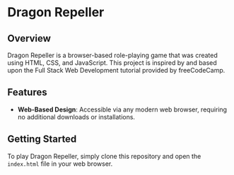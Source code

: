 # Dragon Repeller

## Overview
Dragon Repeller is a browser-based role-playing game that was created using HTML, CSS, and JavaScript. This project is inspired by and based upon the Full Stack Web Development tutorial provided by freeCodeCamp. 

## Features
- **Web-Based Design**: Accessible via any modern web browser, requiring no additional downloads or installations.

## Getting Started
To play Dragon Repeller, simply clone this repository and open the `index.html` file in your web browser.

